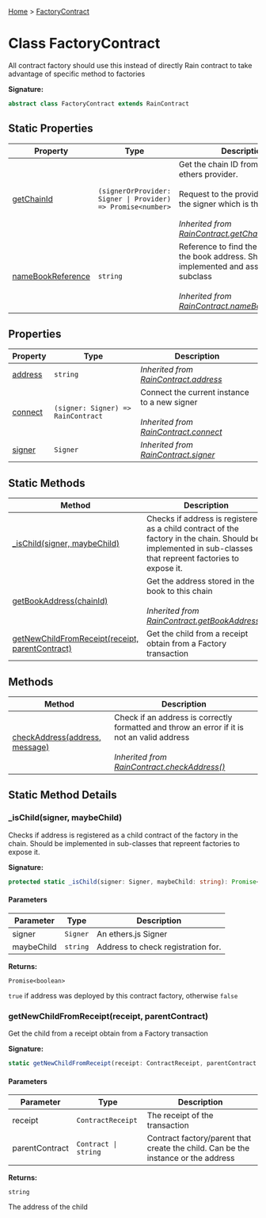 [Home](../index.md) &gt; [FactoryContract](./factorycontract.md)

# Class FactoryContract

All contract factory should use this instead of directly Rain contract to take advantage of specific method to factories

<b>Signature:</b>

```typescript
abstract class FactoryContract extends RainContract 
```

## Static Properties

|  Property | Type | Description |
|  --- | --- | --- |
|  [getChainId](./raincontract.md#getChainId-property-static) | `(signerOrProvider: Signer \| Provider) => Promise<number>` | Get the chain ID from a valid ethers provider.<br><br>Request to the provider stored in the signer which is the chain ID.<br><br><i>Inherited from [RainContract.getChainId](./raincontract.md#getChainId-property-static)</i> |
|  [nameBookReference](./raincontract.md#nameBookReference-property-static) | `string` | Reference to find the address in the book address. Should be implemented and assign it to each subclass<br><br><i>Inherited from [RainContract.nameBookReference](./raincontract.md#nameBookReference-property-static)</i> |

## Properties

|  Property | Type | Description |
|  --- | --- | --- |
|  [address](./raincontract.md#address-property) | `string` | <i>Inherited from [RainContract.address](./raincontract.md#address-property)</i> |
|  [connect](./raincontract.md#connect-property) | `(signer: Signer) => RainContract` | Connect the current instance to a new signer<br><br><i>Inherited from [RainContract.connect](./raincontract.md#connect-property)</i> |
|  [signer](./raincontract.md#signer-property) | `Signer` | <i>Inherited from [RainContract.signer](./raincontract.md#signer-property)</i> |

## Static Methods

|  Method | Description |
|  --- | --- |
|  [\_isChild(signer, maybeChild)](./factorycontract.md#_isChild-method-static-1) | Checks if address is registered as a child contract of the factory in the chain. Should be implemented in sub-classes that repreent factories to expose it. |
|  [getBookAddress(chainId)](./raincontract.md#getBookAddress-method-static-1) | Get the address stored in the book to this chain<br><br><i>Inherited from [RainContract.getBookAddress()](./raincontract.md#getBookAddress-method-static-1)</i> |
|  [getNewChildFromReceipt(receipt, parentContract)](./factorycontract.md#getNewChildFromReceipt-method-static-1) | Get the child from a receipt obtain from a Factory transaction |

## Methods

|  Method | Description |
|  --- | --- |
|  [checkAddress(address, message)](./raincontract.md#checkAddress-method-1) | Check if an address is correctly formatted and throw an error if it is not an valid address<br><br><i>Inherited from [RainContract.checkAddress()](./raincontract.md#checkAddress-method-1)</i> |

## Static Method Details

<a id="_isChild-method-static-1"></a>

### \_isChild(signer, maybeChild)

Checks if address is registered as a child contract of the factory in the chain. Should be implemented in sub-classes that repreent factories to expose it.

<b>Signature:</b>

```typescript
protected static _isChild(signer: Signer, maybeChild: string): Promise<boolean>;
```

#### Parameters

|  Parameter | Type | Description |
|  --- | --- | --- |
|  signer | `Signer` | An ethers.js Signer |
|  maybeChild | `string` | Address to check registration for. |

<b>Returns:</b>

`Promise<boolean>`

`true` if address was deployed by this contract factory, otherwise `false`

<a id="getNewChildFromReceipt-method-static-1"></a>

### getNewChildFromReceipt(receipt, parentContract)

Get the child from a receipt obtain from a Factory transaction

<b>Signature:</b>

```typescript
static getNewChildFromReceipt(receipt: ContractReceipt, parentContract: Contract | string): string;
```

#### Parameters

|  Parameter | Type | Description |
|  --- | --- | --- |
|  receipt | `ContractReceipt` | The receipt of the transaction |
|  parentContract | `Contract \| string` | Contract factory/parent that create the child. Can be the instance or the address |

<b>Returns:</b>

`string`

The address of the child

